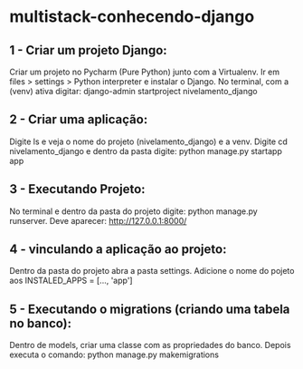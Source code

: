 # multistack-conhecendo-django

## 1 - Criar um projeto Django: 
Criar um projeto no Pycharm (Pure Python) junto com a Virtualenv. 
Ir em files > settings > Python interpreter e instalar o Django.
No terminal, com a (venv) ativa digitar: django-admin startproject nivelamento_django

## 2 - Criar uma aplicação: 
Digite ls e veja o nome do projeto (nivelamento_django) e a venv. 
Digite cd nivelamento_django e dentro da pasta digite: python manage.py startapp app  

## 3 - Executando Projeto: 
No terminal e dentro da pasta do projeto digite: python manage.py runserver. Deve aparecer: http://127.0.0.1:8000/

## 4 - vinculando a aplicação ao projeto:
Dentro da pasta do projeto abra a pasta settings. Adicione o nome do pojeto aos INSTALED_APPS = [..., 'app']

## 5 - Executando o migrations (criando uma tabela no banco): 
Dentro de models, criar uma classe com as propriedades do banco. Depois executa o comando: python manage.py makemigrations
